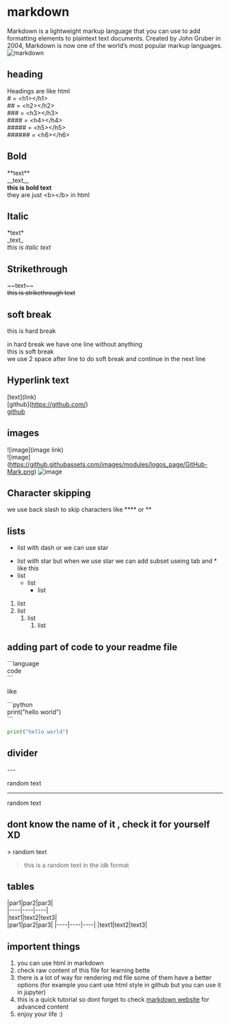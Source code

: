 # markdown
Markdown is a lightweight markup language that you can use to add formatting elements to plaintext text documents. Created by John Gruber in 2004, Markdown is now one of the world’s most popular markup languages.  
![markdown](https://cdn1.iconfinder.com/data/icons/logos-and-brands-3/512/205_Markdown_logo_logos-512.png)
## heading
Headings are like html  
\# = \<h1>\</h1>  
\## = \<h2>\</h2>  
\### = \<h3>\</h3>  
\#### = \<h4>\</h4>  
\##### = \<h5>\</h5>  
\###### = \<h6>\</h6>  
## Bold
\*\*text\*\*   
\_\_text\_\_    
**this is bold text**  
they are just \<b>\</b> in html
## Italic
\*text\*  
\_text\_  
*this is italic text*
## Strikethrough
\~\~text\~\~  
~~this is strikethrough text~~
## soft break
this is hard break

in hard break we have one line without anything  
this is soft break  
we use 2 space after line to do soft break and continue in the next line  

## Hyperlink text
\[text]\(link)  
\[github]\(https://github.com/)  
[github](https://github.com/)  
## images
\!\[image]\(image link)  
\!\[image]\(https://github.githubassets.com/images/modules/logos_page/GitHub-Mark.png)
![image](https://github.githubassets.com/images/modules/logos_page/GitHub-Mark.png)
## Character skipping
we use back slash to skip characters like \*\*\*\* or \*\*  
## lists
- list with dash
or we can use star  
* list with star
but when we use star we can add subset useing tab and \*  
like this
* list
  * list
      * list
1. list
2. list
    1. list
        1. list

## adding part of code to your readme file
\`\`\`language  
code  
\`\`\` 

like

\`\`\`python  
print("hello world")  
\`\`\`  
```python
print("hello world")
```
## divider
\-\-\-  

random text

---

random text
## dont know the name of it , check it for yourself XD
\> random text
> this is a random text in the idk format 
## tables 
\|par1\|par2\|par3\|  
\|----\|----\|----\|  
\|text1\|text2\|text3\|  
|par1|par2|par3|
|----|----|----|
|text1|text2|text3|

## importent things
1. you can use html in markdown
2. check raw content of this file for learning bette
3. there is a lot of way for rendering md file some of them have a better options (for example you cant use html style in github but you can use it in jupyter)
4. this is a quick tutorial so dont forget to check [markdown website](https://https://www.markdownguide.org/) for advanced content
5. enjoy your life :)
